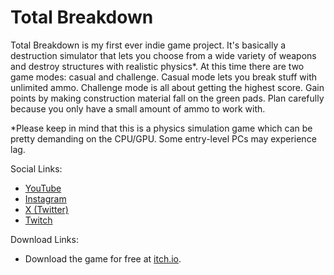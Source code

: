 # Total Breakdown

Total Breakdown is my first ever indie game project. It's basically a destruction simulator that lets you choose from a wide variety of weapons and destroy structures with realistic physics*. At this time there are two game modes: casual and challenge. Casual mode lets you break stuff with unlimited ammo. Challenge mode is all about getting the highest score. Gain points by making construction material fall on the green pads. Plan carefully because you only have a small amount of ammo to work with.

*Please keep in mind that this is a physics simulation game which can be pretty demanding on the CPU/GPU. Some entry-level PCs may experience lag.

Social Links:
- [YouTube](https://www.youtube.com/@BigelowInventions)
- [Instagram](https://www.instagram.com/bigelowinventions/)
- [X (Twitter)](https://x.com/BigelowInvents)
- [Twitch](https://www.twitch.tv/bigelowinventions)

Download Links:
- Download the game for free at [itch.io](https://gameassetsgarden.itch.io/total-breakdown).
